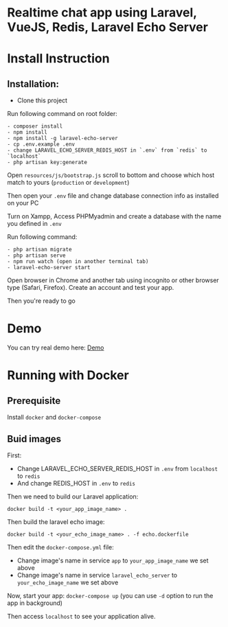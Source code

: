 # Realtime chat app using Laravel, VueJS, Redis, Laravel Echo Server

# Install Instruction



## Installation:
- Clone this project

Run following command on root folder:

	- composer install
	- npm install
	- npm install -g laravel-echo-server
	- cp .env.example .env
	- change LARAVEL_ECHO_SERVER_REDIS_HOST in `.env` from `redis` to `localhost`
	- php artisan key:generate

Open `resources/js/bootstrap.js` scroll to bottom and choose which host match to yours (`production` or `development`)

Then open your `.env` file and change database connection info as installed on your PC

Turn on Xampp, Access PHPMyadmin and create a database with the name you defined in `.env`

Run following command: 

	- php artisan migrate
	- php artisan serve
	- npm run watch (open in another terminal tab)
	- laravel-echo-server start

Open browser in Chrome and another tab using incognito or other browser type (Safari, Firefox). Create an account and test your app.

Then you're ready to go
# Demo
You can try real demo here: [Demo](https://public-chat.jamesisme.com/)

# Running with Docker
## Prerequisite
Install `docker` and `docker-compose`

## Buid images
First:
- Change LARAVEL_ECHO_SERVER_REDIS_HOST in `.env` from `localhost` to `redis`
- And change REDIS_HOST in `.env` to `redis`

Then we need to build our Laravel application:
```
docker build -t <your_app_image_name> .
```
Then build the laravel echo image:
```
docker build -t <your_echo_image_name> . -f echo.dockerfile
```

Then edit the `docker-compose.yml` file:
- Change image's name in service `app` to `your_app_image_name` we set above
- Change image's name in service `laravel_echo_server` to `your_echo_image_name` we set above

Now, start your app: `docker-compose up` (you can use `-d` option to run the app in background)

Then access `localhost` to see your application alive.

